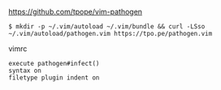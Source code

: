 
https://github.com/tpope/vim-pathogen

```console
$ mkdir -p ~/.vim/autoload ~/.vim/bundle && curl -LSso ~/.vim/autoload/pathogen.vim https://tpo.pe/pathogen.vim
```

vimrc
```vimr
execute pathogen#infect()
syntax on
filetype plugin indent on
```

